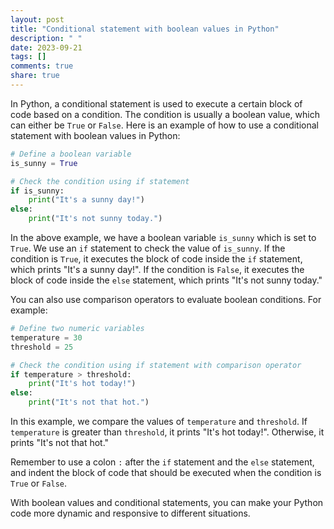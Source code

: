 ```yaml
---
layout: post
title: "Conditional statement with boolean values in Python"
description: " "
date: 2023-09-21
tags: []
comments: true
share: true
---
```


In Python, a conditional statement is used to execute a certain block of code based on a condition. The condition is usually a boolean value, which can either be `True` or `False`. Here is an example of how to use a conditional statement with boolean values in Python:

```python
# Define a boolean variable
is_sunny = True

# Check the condition using if statement
if is_sunny:
    print("It's a sunny day!")
else:
    print("It's not sunny today.")
```

In the above example, we have a boolean variable `is_sunny` which is set to `True`. We use an `if` statement to check the value of `is_sunny`. If the condition is `True`, it executes the block of code inside the `if` statement, which prints "It's a sunny day!". If the condition is `False`, it executes the block of code inside the `else` statement, which prints "It's not sunny today."

You can also use comparison operators to evaluate boolean conditions. For example:

```python
# Define two numeric variables
temperature = 30
threshold = 25

# Check the condition using if statement with comparison operator
if temperature > threshold:
    print("It's hot today!")
else:
    print("It's not that hot.")
```

In this example, we compare the values of `temperature` and `threshold`. If `temperature` is greater than `threshold`, it prints "It's hot today!". Otherwise, it prints "It's not that hot."

Remember to use a colon `:` after the `if` statement and the `else` statement, and indent the block of code that should be executed when the condition is `True` or `False`.

With boolean values and conditional statements, you can make your Python code more dynamic and responsive to different situations.